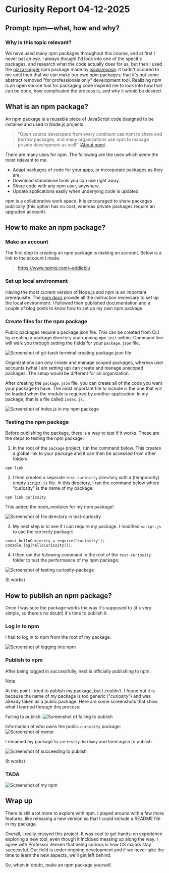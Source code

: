 # Curiosity Report 04-12-2025
## Prompt: npm—what, how and why?  

### Why is this topic relevant? 
We have used many npm packages throughout this course, and at first I never bat an eye. I always thought I'd look into one of the specific packages, and research what the code actually does for us, but then I used the [pizza-logger]([url](https://www.npmjs.com/package/pizza-logger)) npm package made by [isawamoose]([url][https://www.npmjs.com/~isawamoose]). It hadn't occured to me until then that we can make our own npm packages; that it's not some abstract removed "for professionals only" development tool. Realizing npm is an open source tool for packaging code inspired me to look into how that can be done, how complicated the process is, and why it would be desired. 

## What is an npm package? 
An npm package is a reusable piece of JavaScript code designed to be installed and used in Node.js projects. 

> "Open source developers from every continent use npm to share and borrow packages, and many organizations use npm to manage private development as well"
> ([About npm]([url](https://docs.npmjs.com/about-npm))).

There are many uses for npm. The following are the uses which seem the most relevant to me. 
* Adapt packages of code for your apps, or incorporate packages as they are.
* Download standalone tools you can use right away.
* Share code with any npm user, anywhere.
* Update applications easily when underlying code is updated.

npm is a collaborative work space. It is encouraged to share packages publically (this option has no cost, whereas private packages require an upgraded account).


## How to make an npm package?

### Make an account
The first step to creating an npm package is making an account. Below is a link to the account I made.

> https://www.npmjs.com/~eddieblu

### Set up local environment

Having the most current version of Node.js and npm is an important prerequisite. The [npm docs]([url](https://docs.npmjs.com/getting-started)) provide all the instruction necessary to set up the local environment. I followed their published documentation and a couple of blog posts to know how to set up my own npm package.

### Create files for the npm package

Public packages require a package.json file. This can be created from CLI by creating a package directory and running `npm init` within. Command line will walk you through setting the fields for your `package.json` file. 

![Screenshot of git-bash terminal creating package.json file](screenshot-setPackageJsonCLI.png)

Organizations can only create and manage scoped packages, whereas user accounts (what I am setting up) can create and manage unscoped packages. The setup would be different for an organization. 

After creating the `package.json` file, you can create all of the code you want your package to have. The most important file to include is the one that will be loaded when the module is required by another application. In my package, that is a file called `index.js`.

![Screenshot of index.js in my npm package](screenshot-indexjsnpm.png)

### Testing the npm package 

Before publishing the package, there is a way to test if it works. These are the steps to testing the npm package.

1. In the root of the `package` project, run the command below. This creates a global link to your package and it can then be accessed from other folders.
```
npm link
```

2. I then created a separate `test-curiosity` directory with a (temporarily) empty `script.js` file. In this directory, I ran the command below where "curiosity" is the name of my package:
```
npm link curiosity
```
This added the node_modules for my npm package! 

![Screenshot of file directory in test-curiosity](screenshot-testcuriosityfiles.png)

3. My next step is to see if I can require my package. I modified `script.js` to use the curiosity package:

```
const helloCuriosity = require('curiosity');
console.log(helloCuriosity());
```

4. I then ran the following command in the root of the `test-curiosity` folder to test the performance of my npm package:

![Screenshot of testing curiosity-package](screenshot-testcuriositynodecmd.png)

(It works)

## How to publish an npm package?

Once I was sure the package works the way it's supposed to (it's very simple, so there's no doubt) it's time to publish it. 

### Log in to npm
I had to log in to npm from the root of my package.

![Screenshot of logging into npm](screenshot-npmlogin.png)

### Publish to npm
After being logged in successfully, next is officially publishing to npm.

> [!NOTE]
> At this point I tried to publish my package, but I couldn't. I found out it is because the name of my package is too generic ("curiosity") and was already taken as a public package. Here are some screenshots that show what I learned through this process:

Failing to publish:
![Screenshot of failing to publish](screenshot-failtopublish.png)

Information of who owns the public `curiosity` package:
![Screenshot of owner](screenshot-owner.png)

I renamed my package to `curiosity-bethany` and tried again to publish.

![Screenshot of succeeding to publish](screenshot-succeedtopublish.png)

(It works)

### TADA
![Screenshot of my npm](screenshot-npm.png)

## Wrap up
There is still a lot more to explore with npm. I played around with a few more features, like releasing a new version so that I could include a README file in my package. 

Overall, I really enjoyed this project. It was cool to get hands-on experience exploring a new tool, even though it incldued messing up along the way. I agree with Professor Jensen that being curious is how CS majors stay successful. Our field is under ongoing development and if we never take the time to learn the new aspects, we'll get left behind. 

So, when in doubt, make an npm package yourself. 